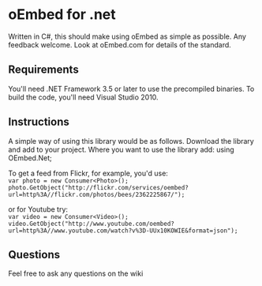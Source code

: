 # oEmbed for .net
Written in C#, this should make using oEmbed as simple as possible. Any feedback welcome.
Look at oEmbed.com for details of the standard.

## Requirements
You'll need .NET Framework 3.5 or later to use the precompiled binaries. To build the code, you'll need Visual Studio 2010.

## Instructions
A simple way of using this library would be as follows. Download the library and add to your project. Where you want to use the library add: using OEmbed.Net;

To get a feed from Flickr, for example, you'd use:  
`var photo = new Consumer<Photo>();`
`photo.GetObject("http://flickr.com/services/oembed?url=http%3A//flickr.com/photos/bees/2362225867/");`  

or for Youtube try:  
`var video = new Consumer<Video>();`
`video.GetObject("http://www.youtube.com/oembed?url=http%3A//www.youtube.com/watch?v%3D-UUx10KOWIE&format=json");`  

## Questions
Feel free to ask any questions on the wiki
